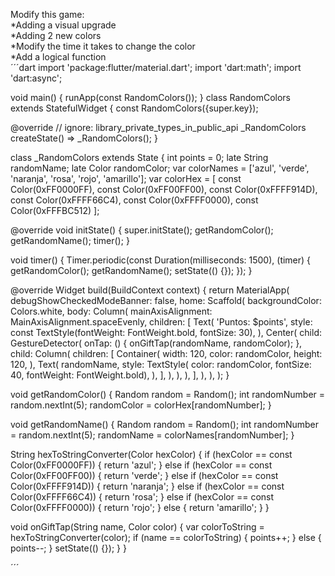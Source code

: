 Modify this game:<br>
*Adding a visual upgrade<br>
*Adding 2 new colors<br>
*Modify the time it takes to change the color<br>
*Add a logical function<br>
´´´dart
import 'package:flutter/material.dart';
import 'dart:math';
import 'dart:async';
 
void main() {
  runApp(const RandomColors());
}
class RandomColors extends StatefulWidget {
  const RandomColors({super.key});
 
  @override
  // ignore: library_private_types_in_public_api
  _RandomColors createState() => _RandomColors();
}
 
class _RandomColors extends State<RandomColors> {
  int points = 0;
  late String randomName;
  late Color randomColor;
  var colorNames = ['azul', 'verde', 'naranja', 'rosa', 'rojo', 'amarillo'];
  var colorHex = [
    const Color(0xFF0000FF),
    const Color(0xFF00FF00),
    const Color(0xFFFF914D),
    const Color(0xFFFF66C4),
    const Color(0xFFFF0000),
    const Color(0xFFFBC512)
  ];
 
  @override
  void initState() {
    super.initState();
    getRandomColor();
    getRandomName();
    timer();
  }
 
  void timer() {
    Timer.periodic(const Duration(milliseconds: 1500), (timer) {
      getRandomColor();
      getRandomName();
      setState(() {});
    });
  }
 
  @override
  Widget build(BuildContext context) {
    return MaterialApp(
      debugShowCheckedModeBanner: false,
      home: Scaffold(
        backgroundColor: Colors.white,
        body: Column(
          mainAxisAlignment: MainAxisAlignment.spaceEvenly,
          children: [
            Text(
              'Puntos: $points',
              style: const TextStyle(fontWeight: FontWeight.bold, fontSize: 30),
            ),
            Center(
              child: GestureDetector(
                onTap: () {
                  onGiftTap(randomName, randomColor);
                },
                child: Column(
                  children: [
                    Container(
                      width: 120,
                      color: randomColor,
                      height: 120,
                    ),
                    Text(
                      randomName,
                      style: TextStyle(
                          color: randomColor,
                          fontSize: 40,
                          fontWeight: FontWeight.bold),
                    ),
                  ],
                ),
              ),
            ),
          ],
        ),
      ),
    );
  }
 
  void getRandomColor() {
    Random random = Random();
    int randomNumber = random.nextInt(5);
    randomColor = colorHex[randomNumber];
  }
 
  void getRandomName() {
    Random random = Random();
    int randomNumber = random.nextInt(5);
    randomName = colorNames[randomNumber];
  }
 
  String hexToStringConverter(Color hexColor) {
    if (hexColor == const Color(0xFF0000FF)) {
      return 'azul';
    } else if (hexColor == const Color(0xFF00FF00)) {
      return 'verde';
    } else if (hexColor == const Color(0xFFFF914D)) {
      return 'naranja';
    } else if (hexColor == const Color(0xFFFF66C4)) {
      return 'rosa';
    } else if (hexColor == const Color(0xFFFF0000)) {
      return 'rojo';
    } else {
      return 'amarillo';
    }
  }
 
  void onGiftTap(String name, Color color) {
    var colorToString = hexToStringConverter(color);
    if (name == colorToString) {
      points++;
    } else {
      points--;
    }
    setState(() {});
  }
}

´´´

